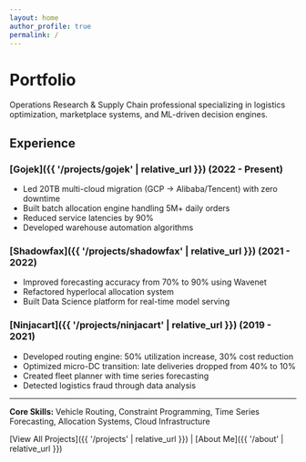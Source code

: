 ```yaml
---
layout: home
author_profile: true
permalink: /
---
```


# Portfolio

Operations Research & Supply Chain professional specializing in logistics optimization, marketplace systems, and ML-driven decision engines.

## Experience

### [Gojek]({{ '/projects/gojek' | relative_url }}) (2022 - Present)
- Led 20TB multi-cloud migration (GCP → Alibaba/Tencent) with zero downtime
- Built batch allocation engine handling 5M+ daily orders
- Reduced service latencies by 90%
- Developed warehouse automation algorithms

### [Shadowfax]({{ '/projects/shadowfax' | relative_url }}) (2021 - 2022)
- Improved forecasting accuracy from 70% to 90% using Wavenet
- Refactored hyperlocal allocation system
- Built Data Science platform for real-time model serving

### [Ninjacart]({{ '/projects/ninjacart' | relative_url }}) (2019 - 2021)
- Developed routing engine: 50% utilization increase, 30% cost reduction
- Optimized micro-DC transition: late deliveries dropped from 40% to 10%
- Created fleet planner with time series forecasting
- Detected logistics fraud through data analysis

---

**Core Skills:** Vehicle Routing, Constraint Programming, Time Series Forecasting, Allocation Systems, Cloud Infrastructure

[View All Projects]({{ '/projects' | relative_url }}) | [About Me]({{ '/about' | relative_url }})
